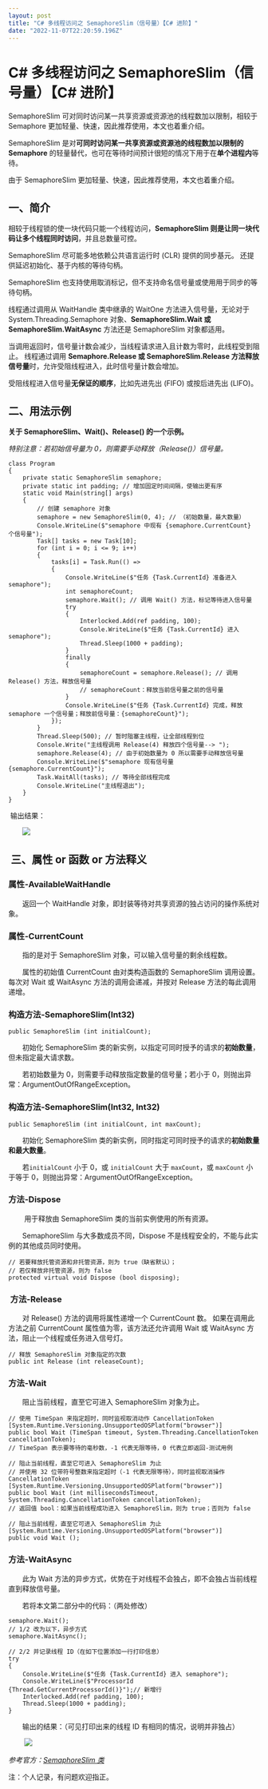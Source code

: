 ```yaml
---
layout: post
title: "C# 多线程访问之 SemaphoreSlim（信号量）【C# 进阶】"
date: "2022-11-07T22:20:59.196Z"
---
```

C# 多线程访问之 SemaphoreSlim（信号量）【C# 进阶】
===================================

SemaphoreSlim 可对同时访问某一共享资源或资源池的线程数加以限制，相较于 Semaphore 更加轻量、快速，因此推荐使用，本文也着重介绍。

SemaphoreSlim 是对**可同时访问某一共享资源或资源池的线程数加以限制的 Semaphore** 的轻量替代，也可在等待时间预计很短的情况下用于在**单个进程内**等待。

由于 SemaphoreSlim 更加轻量、快速，因此推荐使用，本文也着重介绍。

一、简介
----

相较于线程锁的使一块代码只能一个线程访问，**SemaphoreSlim 则是让同一块代码让多个线程同时访问**，并且总数量可控。

SemaphoreSlim 尽可能多地依赖公共语言运行时 (CLR) 提供的同步基元。 还提供延迟初始化、基于内核的等待句柄。

SemaphoreSlim 也支持使用取消标记，但不支持命名信号量或使用用于同步的等待句柄。

线程通过调用从 WaitHandle 类中继承的 WaitOne 方法进入信号量，无论对于 System.Threading.Semaphore 对象、**SemaphoreSlim.Wait 或 SemaphoreSlim.WaitAsync** 方法还是 SemaphoreSlim 对象都适用。

当调用返回时，信号量计数会减少，当线程请求进入且计数为零时，此线程受到阻止。 线程通过调用 **Semaphore.Release 或 SemaphoreSlim.Release 方法释放信号量**时，允许受阻线程进入，此时信号量计数会增加。

受阻线程进入信号量**无保证的顺序**，比如先进先出 (FIFO) 或按后进先出 (LIFO)。

二、用法示例
------

**关于 SemaphoreSlim、Wait()、Release() 的一个示例。**

_特别注意：若初始信号量为 0，则需要手动释放（Release()）信号量。_

    class Program
    {
        private static SemaphoreSlim semaphore;
        private static int padding; // 增加固定时间间隔，使输出更有序
        static void Main(string[] args)
        { 
            // 创建 semaphore 对象
            semaphore = new SemaphoreSlim(0, 4); // （初始数量，最大数量）
            Console.WriteLine($"semaphore 中现有 {semaphore.CurrentCount} 个信号量");
            Task[] tasks = new Task[10];
            for (int i = 0; i <= 9; i++)
            {
                tasks[i] = Task.Run(() =>
                {
                    Console.WriteLine($"任务 {Task.CurrentId} 准备进入 semaphore");
                    int semaphoreCount;
                    semaphore.Wait(); // 调用 Wait() 方法，标记等待进入信号量
                    try
                    {
                        Interlocked.Add(ref padding, 100);
                        Console.WriteLine($"任务 {Task.CurrentId} 进入 semaphore");
                        Thread.Sleep(1000 + padding);
                    }
                    finally
                    {
                        semaphoreCount = semaphore.Release(); // 调用 Release() 方法，释放信号量
                        // semaphoreCount：释放当前信号量之前的信号量
                    }
                    Console.WriteLine($"任务 {Task.CurrentId} 完成，释放 semaphore 一个信号量；释放前信号量：{semaphoreCount}");
                });
            }
            Thread.Sleep(500); // 暂时阻塞主线程，让全部线程到位
            Console.Write("主线程调用 Release(4) 释放四个信号量--> ");
            semaphore.Release(4); // 由于初始数量为 0 所以需要手动释放信号量
            Console.WriteLine($"semaphore 现有信号量 {semaphore.CurrentCount}");
            Task.WaitAll(tasks); // 等待全部线程完成
            Console.WriteLine("主线程退出");
        }
    }

 输出结果：

  ![](https://img2022.cnblogs.com/blog/1868241/202211/1868241-20221107170203499-563956916.png)

 三、属性 or 函数 or 方法释义
-------------------

### 属性-AvailableWaitHandle

  返回一个 WaitHandle 对象，即封装等待对共享资源的独占访问的操作系统对象。

### 属性-CurrentCount

  指的是对于 SemaphoreSlim 对象，可以输入信号量的剩余线程数。

  属性的初始值 CurrentCount 由对类构造函数的 SemaphoreSlim 调用设置。 每次对 Wait 或 WaitAsync 方法的调用会递减，并按对 Release 方法的每此调用递增。

### 构造方法-SemaphoreSlim(Int32)

    public SemaphoreSlim (int initialCount);

  初始化 SemaphoreSlim 类的新实例，以指定可同时授予的请求的**初始数量**，但未指定最大请求数。

  若初始数量为 0，则需要手动释放指定数量的信号量；若小于 0，则抛出异常：ArgumentOutOfRangeException。

### 构造方法-SemaphoreSlim(Int32, Int32)

    public SemaphoreSlim (int initialCount, int maxCount);

  初始化 SemaphoreSlim 类的新实例，同时指定可同时授予的请求的**初始数量和最大数量**。

  若`initialCount` 小于 0，或 `initialCount` 大于 `maxCount`，或 `maxCount` 小于等于 0，则抛出异常：ArgumentOutOfRangeException。

### 方法-Dispose

   用于释放由 SemaphoreSlim 类的当前实例使用的所有资源。

  SemaphoreSlim 与大多数成员不同，Dispose 不是线程安全的，不能与此实例的其他成员同时使用。

    // 若要释放托管资源和非托管资源，则为 true（缺省默认）；
    // 若仅释放非托管资源，则为 false
    protected virtual void Dispose (bool disposing);

###  方法-Release

  对 Release() 方法的调用将属性递增一个 CurrentCount 数。 如果在调用此方法之前 CurrentCount 属性值为零，该方法还允许调用 Wait 或 WaitAsync 方法，阻止一个线程或任务进入信号灯。

    // 释放 SemaphoreSlim 对象指定的次数
    public int Release (int releaseCount);

### 方法-Wait

  阻止当前线程，直至它可进入 SemaphoreSlim 对象为止。

    // 使用 TimeSpan 来指定超时，同时监视取消动作 CancellationToken
    [System.Runtime.Versioning.UnsupportedOSPlatform("browser")]
    public bool Wait (TimeSpan timeout, System.Threading.CancellationToken cancellationToken);
    // TimeSpan 表示要等待的毫秒数，-1 代表无限等待，0 代表立即返回-测试用例

    // 阻止当前线程，直至它可进入 SemaphoreSlim 为止
    // 并使用 32 位带符号整数来指定超时（-1 代表无限等待），同时监视取消操作 CancellationToken
    [System.Runtime.Versioning.UnsupportedOSPlatform("browser")]
    public bool Wait (int millisecondsTimeout, System.Threading.CancellationToken cancellationToken);
    // 返回值 bool：如果当前线程成功进入 SemaphoreSlim，则为 true；否则为 false

    // 阻止当前线程，直至它可进入 SemaphoreSlim 为止
    [System.Runtime.Versioning.UnsupportedOSPlatform("browser")]
    public void Wait ();

### 方法-WaitAsync

  此为 Wait 方法的异步方式，优势在于对线程不会独占，即不会独占当前线程直到释放信号量。

  若将本文第二部分中的代码：（两处修改）

    semaphore.Wait();
    // 1/2 改为以下，异步方式
    semaphore.WaitAsync();
    
    // 2/2 并记录线程 ID（在如下位置添加一行打印信息）
    try
    {
        Console.WriteLine($"任务 {Task.CurrentId} 进入 semaphore");
        Console.WriteLine($"ProcessorId {Thread.GetCurrentProcessorId()}");// 新增行
        Interlocked.Add(ref padding, 100);
        Thread.Sleep(1000 + padding);
    }

  输出的结果：（可见打印出来的线程 ID 有相同的情况，说明并非独占）

   ![](https://img2022.cnblogs.com/blog/1868241/202211/1868241-20221107183514589-1494575807.png)

_参考官方：[SemaphoreSlim 类](https://learn.microsoft.com/zh-cn/dotnet/api/system.threading.semaphoreslim?view=net-6.0 "SemaphoreSlim 类")_

注：个人记录，有问题欢迎指正。